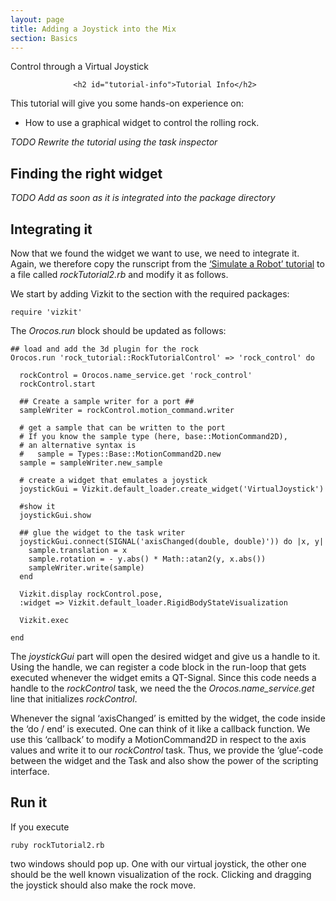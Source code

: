 ```yaml
---
layout: page
title: Adding a Joystick into the Mix
section: Basics
---
```


<div class="content2">

<div class="content2-pagetitle">Control through a Virtual Joystick</div>

<div class="content2-container line-box">
<div class="content2-container-1col">


                  <h2 id="tutorial-info">Tutorial Info</h2>

<p>This tutorial will give you some hands-on experience on:</p>

<ul>
  <li>How to use a graphical widget to control the rolling rock.</li>
</ul>

<p><em>TODO Rewrite the tutorial using the task inspector</em></p>

<h2 id="finding-the-right-widget">Finding the right widget</h2>

<p><em>TODO Add as soon as it is integrated into the package directory</em></p>

<h2 id="integrating-it">Integrating it</h2>
<p>Now that we found the widget we want to use, we need to integrate it.
Again, we therefore copy the runscript from the <a href="500_simulate_a_robot.html">&lsquo;Simulate a Robot&rsquo; tutorial</a>
to a file called <em>rockTutorial2.rb</em> and modify it as follows. </p>

<p>We start by adding Vizkit to the section with the required packages:</p>

<pre><code class="language-ruby">require 'vizkit'
</code></pre>

<p>The <em>Orocos.run</em> block should be updated as follows:</p>

<pre><code class="language-ruby">## load and add the 3d plugin for the rock
Orocos.run 'rock_tutorial::RockTutorialControl' =&gt; 'rock_control' do

  rockControl = Orocos.name_service.get 'rock_control'
  rockControl.start

  ## Create a sample writer for a port ##
  sampleWriter = rockControl.motion_command.writer

  # get a sample that can be written to the port
  # If you know the sample type (here, base::MotionCommand2D),
  # an alternative syntax is
  #   sample = Types::Base::MotionCommand2D.new
  sample = sampleWriter.new_sample

  # create a widget that emulates a joystick
  joystickGui = Vizkit.default_loader.create_widget('VirtualJoystick')

  #show it
  joystickGui.show

  ## glue the widget to the task writer
  joystickGui.connect(SIGNAL('axisChanged(double, double)')) do |x, y|
    sample.translation = x
    sample.rotation = - y.abs() * Math::atan2(y, x.abs())
    sampleWriter.write(sample)
  end

  Vizkit.display rockControl.pose,
  :widget =&gt; Vizkit.default_loader.RigidBodyStateVisualization

  Vizkit.exec

end
</code></pre>

<p>The <em>joystickGui</em> part will open the desired widget and give us a handle to it.
Using the handle, we can register a code block in the run-loop that gets
executed whenever the widget emits a QT-Signal. Since this code needs a handle
to the <em>rockControl</em> task, we need the the <em>Orocos.name_service.get</em> line that
initializes <em>rockControl</em>.</p>

<p>Whenever the signal &lsquo;axisChanged&rsquo; is emitted by the widget, the
code inside the &lsquo;do / end&rsquo; is executed. One can think of it like a callback function. We use this &lsquo;callback&rsquo;
to modify a MotionCommand2D in respect to the axis values and write it to our <em>rockControl</em> task. Thus, we
provide the &lsquo;glue&rsquo;-code between the widget and the Task and also show the power of the scripting interface.</p>

<h2 id="run-it">Run it</h2>
<p>If you execute </p>

<pre><code class="language-text">ruby rockTutorial2.rb
</code></pre>

<p>two windows should pop up. One with our virtual joystick, the other one should be the well known visualization of the rock.
Clicking and dragging the joystick should also make the rock move.</p>



</div>
</div>
</div>

